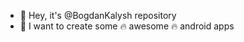 - 🙂 Hey, it's @BogdanKalysh repository
- 📱 I want to create some 🔥 awesome 🔥 android apps



<!---
BogdanKalysh/BogdanKalysh is a ✨ special ✨ repository because its `README.md` (this file) appears on your GitHub profile.
You can click the Preview link to take a look at your changes.
--->
